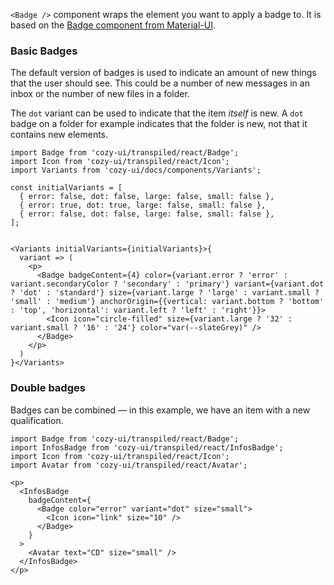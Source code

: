 `<Badge />` component wraps the element you want to apply a badge to. It is based on the [Badge component from Material-UI](https://v3.material-ui.com/api/badge/).

### Basic Badges

The default version of badges is used to indicate an amount of new things that the user should see. This could be a number of new messages in an inbox or the number of new files in a folder.

The `dot` variant can be used to indicate that the item _itself_ is new. A `dot` badge on a folder for example indicates that the folder is new, not that it contains new elements.

```
import Badge from 'cozy-ui/transpiled/react/Badge';
import Icon from 'cozy-ui/transpiled/react/Icon';
import Variants from 'cozy-ui/docs/components/Variants';

const initialVariants = [
  { error: false, dot: false, large: false, small: false },
  { error: true, dot: true, large: false, small: false },
  { error: false, dot: false, large: false, small: false },
];


<Variants initialVariants={initialVariants}>{
  variant => (
    <p>
      <Badge badgeContent={4} color={variant.error ? 'error' : variant.secondaryColor ? 'secondary' : 'primary'} variant={variant.dot ? 'dot' : 'standard'} size={variant.large ? 'large' : variant.small ? 'small' : 'medium'} anchorOrigin={{vertical: variant.bottom ? 'bottom' : 'top', 'horizontal': variant.left ? 'left' : 'right'}}>
        <Icon icon="circle-filled" size={variant.large ? '32' : variant.small ? '16' : '24'} color="var(--slateGrey)" />
      </Badge>
    </p>
  )
}</Variants>
```

### Double badges

Badges can be combined — in this example, we have an item with a new qualification.

```
import Badge from 'cozy-ui/transpiled/react/Badge';
import InfosBadge from 'cozy-ui/transpiled/react/InfosBadge';
import Icon from 'cozy-ui/transpiled/react/Icon';
import Avatar from 'cozy-ui/transpiled/react/Avatar';

<p>
  <InfosBadge
    badgeContent={
      <Badge color="error" variant="dot" size="small">
        <Icon icon="link" size="10" />
      </Badge>
    }
  >
    <Avatar text="CD" size="small" />
  </InfosBadge>
</p>
```
